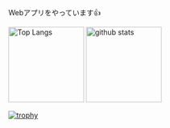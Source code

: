 
Webアプリをやっています👍

<p align="left"> 
  <img alt="Top Langs" height="150px" src="https://github-readme-stats.vercel.app/api/top-langs/?username=Mu-munn&layout=compact&show_icons=true&theme=onedark" />
  <img alt="github stats" height="150px" src="https://github-readme-stats.vercel.app/api?username=Mu-munn&theme=onedark&show_icons=ture" />
</p>


[![trophy](https://github-profile-trophy.vercel.app/?username=Mu-munn&theme=onedark&column=7
)](https://github.com/ryo-ma/github-profile-trophy)
